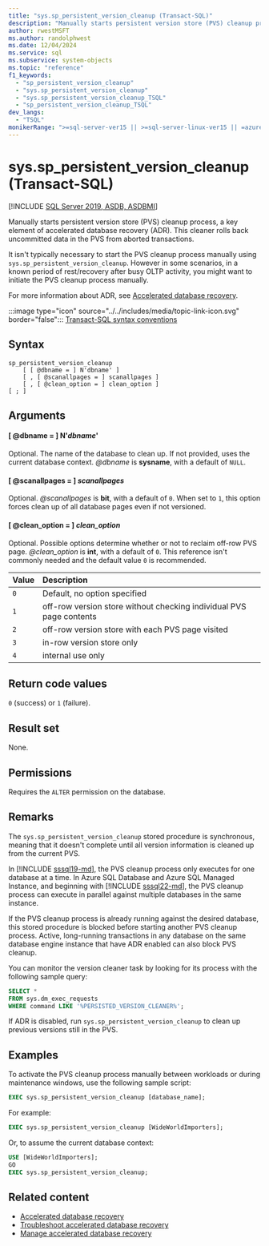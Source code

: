 ```yaml
---
title: "sys.sp_persistent_version_cleanup (Transact-SQL)"
description: "Manually starts persistent version store (PVS) cleanup process, a key element of accelerated database recovery (ADR)."
author: rwestMSFT
ms.author: randolphwest
ms.date: 12/04/2024
ms.service: sql
ms.subservice: system-objects
ms.topic: "reference"
f1_keywords:
  - "sp_persistent_version_cleanup"
  - "sys.sp_persistent_version_cleanup"
  - "sys.sp_persistent_version_cleanup_TSQL"
  - "sp_persistent_version_cleanup_TSQL"
dev_langs:
  - "TSQL"
monikerRange: ">=sql-server-ver15 || >=sql-server-linux-ver15 || =azuresqldb-mi-current || =azuresqldb-current"
---
```

# sys.sp_persistent_version_cleanup (Transact-SQL)

[!INCLUDE [SQL Server 2019, ASDB, ASDBMI](../../includes/applies-to-version/sqlserver2019-asdb-asdbmi.md)]

Manually starts persistent version store (PVS) cleanup process, a key element of accelerated database recovery (ADR). This cleaner rolls back uncommitted data in the PVS from aborted transactions.

It isn't typically necessary to start the PVS cleanup process manually using `sys.sp_persistent_version_cleanup`. However in some scenarios, in a known period of rest/recovery after busy OLTP activity, you might want to initiate the PVS cleanup process manually.

For more information about ADR, see [Accelerated database recovery](../accelerated-database-recovery-concepts.md).

:::image type="icon" source="../../includes/media/topic-link-icon.svg" border="false"::: [Transact-SQL syntax conventions](../../t-sql/language-elements/transact-sql-syntax-conventions-transact-sql.md)

## Syntax

```syntaxsql
sp_persistent_version_cleanup
    [ [ @dbname = ] N'dbname' ]
    [ , [ @scanallpages = ] scanallpages ]
    [ , [ @clean_option = ] clean_option ]
[ ; ]
```

## Arguments

#### [ @dbname = ] N'*dbname*'

Optional. The name of the database to clean up. If not provided, uses the current database context. *@dbname* is **sysname**, with a default of `NULL`.

#### [ @scanallpages = ] *scanallpages*

Optional. *@scanallpages* is **bit**, with a default of `0`. When set to `1`, this option forces clean up of all database pages even if not versioned.

#### [ @clean_option = ] *clean_option*

Optional. Possible options determine whether or not to reclaim off-row PVS page. *@clean_option* is **int**, with a default of `0`. This reference isn't commonly needed and the default value `0` is recommended.

| Value | Description |
| :--- | :--- |
| `0` | Default, no option specified |
| `1` | off-row version store without checking individual PVS page contents |
| `2` | off-row version store with each PVS page visited |
| `3` | in-row version store only |
| `4` | internal use only |

## Return code values

`0` (success) or `1` (failure).

## Result set

None.

## Permissions

Requires the `ALTER` permission on the database.

## Remarks

The `sys.sp_persistent_version_cleanup` stored procedure is synchronous, meaning that it doesn't complete until all version information is cleaned up from the current PVS.

In [!INCLUDE [sssql19-md](../../includes/sssql19-md.md)], the PVS cleanup process only executes for one database at a time. In Azure SQL Database and Azure SQL Managed Instance, and beginning with [!INCLUDE [sssql22-md](../../includes/sssql22-md.md)], the PVS cleanup process can execute in parallel against multiple databases in the same instance.

If the PVS cleanup process is already running against the desired database, this stored procedure is blocked before starting another PVS cleanup process. Active, long-running transactions in any database on the same database engine instance that have ADR enabled can also block PVS cleanup.

You can monitor the version cleaner task by looking for its process with the following sample query:

```sql
SELECT *
FROM sys.dm_exec_requests
WHERE command LIKE '%PERSISTED_VERSION_CLEANER%';
```

If ADR is disabled, run `sys.sp_persistent_version_cleanup` to clean up previous versions still in the PVS.

## Examples

To activate the PVS cleanup process manually between workloads or during maintenance windows, use the following sample script:

```sql
EXEC sys.sp_persistent_version_cleanup [database_name];
```

For example:

```sql
EXEC sys.sp_persistent_version_cleanup [WideWorldImporters];
```

Or, to assume the current database context:

```sql
USE [WideWorldImporters];
GO
EXEC sys.sp_persistent_version_cleanup;
```

## Related content

- [Accelerated database recovery](../accelerated-database-recovery-concepts.md)
- [Troubleshoot accelerated database recovery](../accelerated-database-recovery-troubleshoot.md)
- [Manage accelerated database recovery](../accelerated-database-recovery-management.md)
